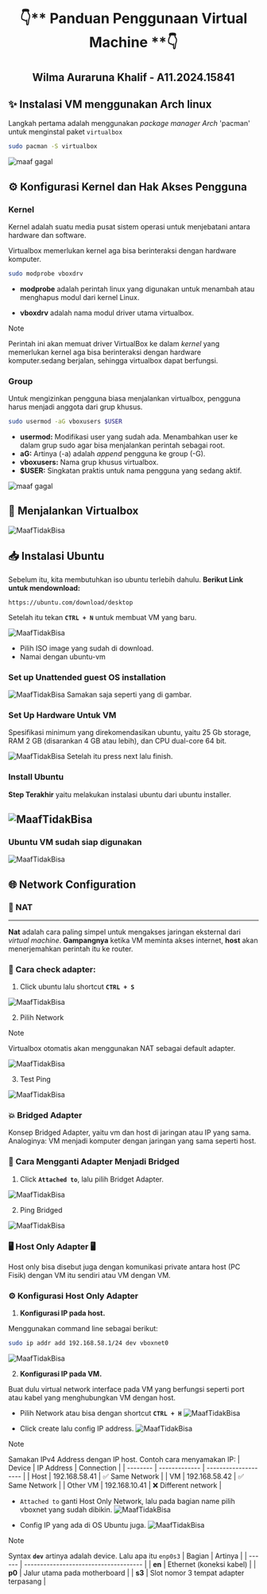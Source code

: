 <div align='center'>

# 👇** Panduan Penggunaan Virtual Machine **👇

## **Wilma Auraruna Khalif - A11.2024.15841**

</div>

## ✨ Instalasi VM menggunakan Arch linux

Langkah pertama adalah menggunakan _package manager Arch_ 'pacman' untuk menginstal paket `virtualbox`

```bash
sudo pacman -S virtualbox
```

![maaf gagal](./img/installing.png)

## ⚙️ Konfigurasi Kernel dan Hak Akses Pengguna

### Kernel

Kernel adalah suatu media pusat sistem operasi untuk menjebatani antara hardware dan software.

Virtualbox memerlukan kernel aga bisa berinteraksi dengan hardware komputer.

```bash
sudo modprobe vboxdrv
```

- **modprobe** adalah perintah linux yang digunakan untuk menambah atau menghapus modul dari kernel Linux.

- **vboxdrv** adalah nama modul driver utama virtualbox.

> [!NOTE]
> Perintah ini akan memuat driver VirtualBox ke dalam _kernel_ yang memerlukan kernel aga bisa berinteraksi dengan hardware komputer.sedang berjalan, sehingga virtualbox dapat berfungsi.

### Group

Untuk mengizinkan pengguna biasa menjalankan virtualbox, pengguna harus menjadi anggota dari grup khusus.

```bash
sudo usermod -aG vboxusers $USER
```

- **usermod:** Modifikasi user yang sudah ada. Menambahkan user ke dalam grup sudo agar bisa menjalankan perintah sebagai root.
- **aG:** Artinya (-a) adalah _append_ pengguna ke group (-G).
- **vboxusers:** Nama grup khusus virtualbox.
- **$USER:** Singkatan praktis untuk nama pengguna yang sedang aktif.

![maaf gagal](./img/kernelDanGroup.png)

## 🚀 Menjalankan Virtualbox

![MaafTidakBisa](./img/openVirtual.png)

## 📥 Instalasi Ubuntu

Sebelum itu, kita membutuhkan iso ubuntu terlebih dahulu. **Berikut Link untuk mendownload:**

```link
https://ubuntu.com/download/desktop
```

Setelah itu tekan **`CTRL + N`** untuk membuat VM yang baru.

![MaafTidakBisa](./img/memilihIso.png)

- Pilih ISO image yang sudah di download.
- Namai dengan ubuntu-vm

### Set up Unattended guest OS installation

![MaafTidakBisa](./img/setUp.png)
Samakan saja seperti yang di gambar.

### Set Up Hardware Untuk VM

Spesifikasi minimum yang direkomendasikan ubuntu, yaitu 25 Gb storage, RAM 2 GB (disarankan 4 GB atau lebih), dan CPU dual-core 64 bit.

![MaafTidakBisa](./img/hardware2.png)
Setelah itu press next lalu finish.

### Install Ubuntu

**Step Terakhir** yaitu melakukan instalasi ubuntu dari ubuntu installer.

## ![MaafTidakBisa](./img/installUbuntu.png)

### Ubuntu VM sudah siap digunakan

![MaafTidakBisa](./img/openUbuntu2.png)

## 🌐 Network Configuration

### 🔌 NAT

---

**Nat** adalah cara paling simpel untuk mengakses jaringan eksternal dari _virtual machine_. **Gampangnya** ketika VM meminta akses internet, **host** akan menerjemahkan perintah itu ke router.

### 🔎 Cara check adapter:

1. Click ubuntu lalu shortcut **`CTRL + S`**

![MaafTidakBisa](./img/machines.png)

2. Pilih Network

> [!NOTE]
> Virtualbox otomatis akan menggunakan NAT sebagai default adapter.

![MaafTidakBisa](./img/nat.png)

3. Test Ping

![MaafTidakBisa](./img/natPing.png)

### 💥 Bridged Adapter

Konsep Bridged Adapter, yaitu vm dan host di jaringan atau IP yang sama. Analoginya: VM menjadi komputer dengan jaringan yang sama seperti host.

### 🔎︎ Cara Mengganti Adapter Menjadi Bridged

1. Click **`Attached to`**, lalu pilih Bridget Adapter.

![MaafTidakBisa](./img/brdiget.png)

2. Ping Bridged

![MaafTidakBisa](./img/bridgetPing2.png)

### 🖥️ Host Only Adapter 🖥️

Host only bisa disebut juga dengan komunikasi private antara host (PC Fisik) dengan VM itu sendiri atau VM dengan VM.

### ⚙️ Konfigurasi Host Only Adapter

1. **Konfigurasi IP pada host.**

Menggunakan command line sebagai berikut:

```bash
sudo ip addr add 192.168.58.1/24 dev vboxnet0
```

![MaafTidakBisa](./img/ipHost.png)

2. **Konfigurasi IP pada VM.**

Buat dulu virtual network interface pada VM yang berfungsi seperti port atau kabel yang menghubungkan VM dengan host.

- Pilih Network atau bisa dengan shortcut **`CTRL + H`**
  ![MaafTidakBisa](./img/membuatHostOnly.png)

- Click create lalu config IP address.
  ![MaafTidakBisa](./img/virtualInterfaceConf.png)

> [!NOTE]
> Samakan IPv4 Address dengan IP host.
> Contoh cara menyamakan IP:
> | Device | IP Address | Connection |
> | -------- | ------------- | -------------------- |
> | Host | 192.168.58.41 | ✅ Same Network |
> | VM | 192.168.58.42 | ✅ Same Network |
> | Other VM | 192.168.10.41 | ❌ Different network |

- `Attached to` ganti Host Only Network, lalu pada bagian name pilih vboxnet yang sudah dibikin.
  ![MaafTidakBisa](./img/nameHostonly.png)

- Config IP yang ada di OS Ubuntu juga.
  ![MaafTidakBisa](./img/addIpVm.png)

> [!NOTE]
> Syntax **`dev`** artinya adalah device. Lalu apa itu `enp0s3`
> | Bagian | Artinya |
> | ------ | ------------------------------------- |
> | **en** | Ethernet (koneksi kabel) |
> | **p0** | Jalur utama pada motherboard |
> | **s3** | Slot nomor 3 tempat adapter terpasang |
